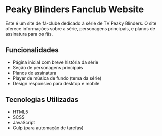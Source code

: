 # Peaky Blinders Fanclub Website

Este é um site de fã-clube dedicado à série de TV Peaky Blinders. O site oferece informações sobre a série, personagens principais, e planos de assinatura para os fãs.

## Funcionalidades

- Página inicial com breve história da série
- Seção de personagens principais
- Planos de assinatura
- Player de música de fundo (tema da série)
- Design responsivo para desktop e mobile

## Tecnologias Utilizadas

- HTML5
- SCSS
- JavaScript
- Gulp (para automação de tarefas)
